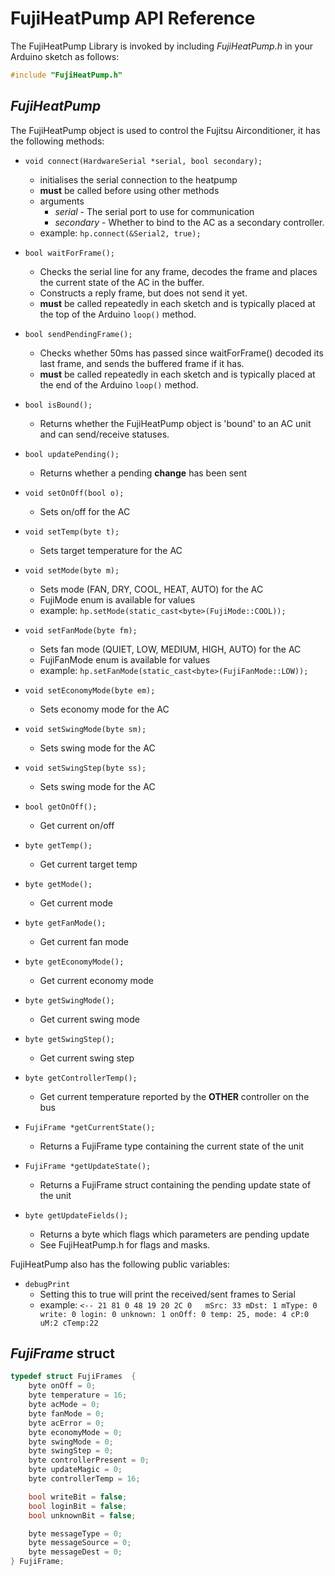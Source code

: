 # FujiHeatPump API Reference

The FujiHeatPump Library is invoked by including *FujiHeatPump.h* in your Arduino sketch as follows:

```C++
#include "FujiHeatPump.h"
```

## *FujiHeatPump*

The FujiHeatPump object is used to control the Fujitsu Airconditioner, it has the following methods:

* `void connect(HardwareSerial *serial, bool secondary);` 
  * initialises the serial connection to the heatpump
  * **must** be called before using other methods
  * arguments
    * *serial* - The serial port to use for communication
    * *secondary* - Whether to bind to the AC as a secondary controller.
  * example: `hp.connect(&Serial2, true);`
 
 * `bool waitForFrame();`
   * Checks the serial line for any frame, decodes the frame and places the current state of the AC in the buffer.
   * Constructs a reply frame, but does not send it yet.
   * **must** be called repeatedly in each sketch and is typically placed at the top of the Arduino `loop()` method.
 * `bool sendPendingFrame();`
   * Checks whether 50ms has passed since waitForFrame() decoded its last frame, and sends the buffered frame if it has.
   * **must** be called repeatedly in each sketch and is typically placed at the end of the Arduino `loop()` method.

 * `bool isBound();`
   * Returns whether the FujiHeatPump object is 'bound' to an AC unit and can send/receive statuses.
 * `bool updatePending();`
   * Returns whether a pending **change** has been sent 
     
 * `void setOnOff(bool o);`
   * Sets on/off for the AC
 * `void setTemp(byte t);`
   * Sets target temperature for the AC
 * `void setMode(byte m);`
   * Sets mode (FAN, DRY, COOL, HEAT, AUTO) for the AC
   * FujiMode enum is available for values
   * example: `hp.setMode(static_cast<byte>(FujiMode::COOL));` 
 * `void setFanMode(byte fm);`
   * Sets fan mode (QUIET, LOW, MEDIUM, HIGH, AUTO) for the AC
   * FujiFanMode enum is available for values
   * example: `hp.setFanMode(static_cast<byte>(FujiFanMode::LOW));` 
 * `void setEconomyMode(byte em);`
   * Sets economy mode for the AC
 * `void setSwingMode(byte sm);`
   * Sets swing mode for the AC
 * `void setSwingStep(byte ss);`
   * Sets swing mode for the AC
    
 * `bool getOnOff();`
   * Get current on/off
 * `byte getTemp();`
   * Get current target temp
 * `byte getMode();`
   * Get current mode
 * `byte getFanMode();`
   * Get current fan mode
 * `byte getEconomyMode();`
   * Get current economy mode
 * `byte getSwingMode();`
   * Get current swing mode
 * `byte getSwingStep();`
   * Get current swing step
 * `byte getControllerTemp();`
   * Get current temperature reported by the **OTHER** controller on the bus
    
 * `FujiFrame *getCurrentState();`
   * Returns a FujiFrame type containing the current state of the unit
 * `FujiFrame *getUpdateState();`
   * Returns a FujiFrame struct containing the pending update state of the unit
 * `byte getUpdateFields();`
   * Returns a byte which flags which parameters are pending update
   * See FujiHeatPump.h for flags and masks.
    
FujiHeatPump also has the following public variables:
 * `debugPrint`
   * Setting this to true will print the received/sent frames to Serial
   * example: `<-- 21 81 0 48 19 20 2C 0   mSrc: 33 mDst: 1 mType: 0 write: 0 login: 0 unknown: 1 onOff: 0 temp: 25, mode: 4 cP:0 uM:2 cTemp:22` 

## *FujiFrame* struct

```c++
typedef struct FujiFrames  {
    byte onOff = 0;
    byte temperature = 16;
    byte acMode = 0;
    byte fanMode = 0;
    byte acError = 0;
    byte economyMode = 0;
    byte swingMode = 0;
    byte swingStep = 0;
    byte controllerPresent = 0;
    byte updateMagic = 0;
    byte controllerTemp = 16;

    bool writeBit = false;
    bool loginBit = false;
    bool unknownBit = false;

    byte messageType = 0;
    byte messageSource = 0;
    byte messageDest = 0;
} FujiFrame;
```
